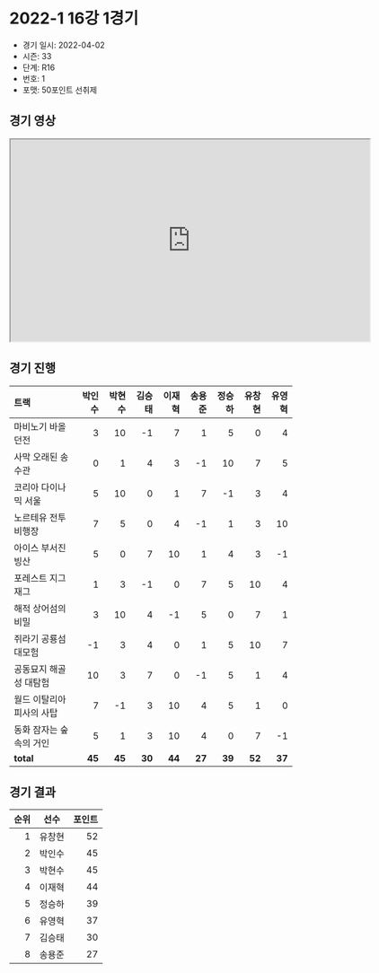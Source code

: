 # 2022-1 16강 1경기

- 경기 일시: 2022-04-02
- 시즌: 33
- 단계: R16
- 번호: 1
- 포맷: 50포인트 선취제





## 경기 영상
<iframe width="640" height="360"
src="https://www.youtube.com/embed/fQSWZkl26EE">
</iframe>

## 경기 진행

| 트랙 | 박인수 | 박현수 | 김승태 | 이재혁 | 송용준 | 정승하 | 유창현 | 유영혁 |
|:---|---:|---:|---:|---:|---:|---:|---:|---:|
| 마비노기 바올 던전 | 3 | 10 | -1 | 7 | 1 | 5 | 0 | 4 |
| 사막 오래된 송수관 | 0 | 1 | 4 | 3 | -1 | 10 | 7 | 5 |
| 코리아 다이나믹 서울 | 5 | 10 | 0 | 1 | 7 | -1 | 3 | 4 |
| 노르테유 전투비행장 | 7 | 5 | 0 | 4 | -1 | 1 | 3 | 10 |
| 아이스 부서진 빙산 | 5 | 0 | 7 | 10 | 1 | 4 | 3 | -1 |
| 포레스트 지그재그 | 1 | 3 | -1 | 0 | 7 | 5 | 10 | 4 |
| 해적 상어섬의 비밀 | 3 | 10 | 4 | -1 | 5 | 0 | 7 | 1 |
| 쥐라기 공룡섬 대모험 | -1 | 3 | 4 | 0 | 1 | 5 | 10 | 7 |
| 공동묘지 해골성 대탐험 | 10 | 3 | 7 | 0 | -1 | 5 | 1 | 4 |
| 월드 이탈리아 피사의 사탑 | 7 | -1 | 3 | 10 | 4 | 5 | 1 | 0 |
| 동화 잠자는 숲속의 거인 | 5 | 1 | 3 | 10 | 4 | 0 | 7 | -1 |
| __total__ | __45__ | __45__ | __30__ | __44__ | __27__ | __39__ | __52__ | __37__ |




## 경기 결과

| 순위 | 선수 | 포인트 |
|---:|:---:|---:|
| 1 | 유창현 | 52 |
| 2 | 박인수 | 45 |
| 3 | 박현수 | 45 |
| 4 | 이재혁 | 44 |
| 5 | 정승하 | 39 |
| 6 | 유영혁 | 37 |
| 7 | 김승태 | 30 |
| 8 | 송용준 | 27 |

